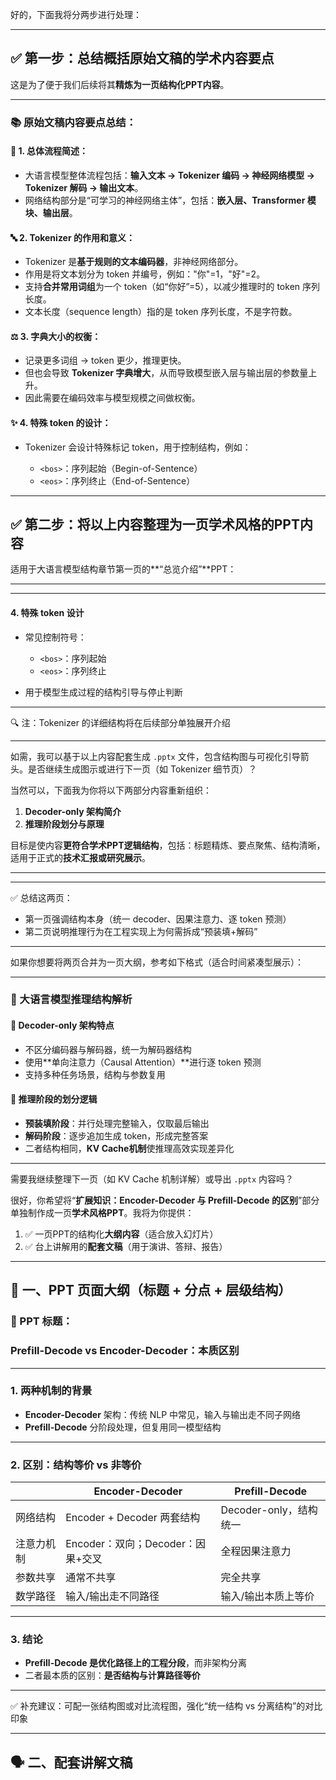 好的，下面我将分两步进行处理：

---

## ✅ **第一步：总结概括原始文稿的学术内容要点**

这是为了便于我们后续将其**精炼为一页结构化PPT内容**。

---

### 📚 原始文稿内容要点总结：

#### 🧩 1. 总体流程简述：

* 大语言模型整体流程包括：**输入文本 → Tokenizer 编码 → 神经网络模型 → Tokenizer 解码 → 输出文本**。
* 网络结构部分是“可学习的神经网络主体”，包括：**嵌入层、Transformer 模块、输出层**。

#### 🔤 2. Tokenizer 的作用和意义：

* Tokenizer 是**基于规则的文本编码器**，非神经网络部分。
* 作用是将文本划分为 token 并编号，例如："你"=1，"好"=2。
* 支持**合并常用词组**为一个 token（如“你好”=5），以减少推理时的 token 序列长度。
* 文本长度（sequence length）指的是 token 序列长度，不是字符数。

#### ⚖️ 3. 字典大小的权衡：

* 记录更多词组 → token 更少，推理更快。
* 但也会导致 **Tokenizer 字典增大**，从而导致模型嵌入层与输出层的参数量上升。
* 因此需要在编码效率与模型规模之间做权衡。

#### ✨ 4. 特殊 token 的设计：

* Tokenizer 会设计特殊标记 token，用于控制结构，例如：

  * `<bos>`：序列起始（Begin-of-Sentence）
  * `<eos>`：序列终止（End-of-Sentence）

---

## ✅ 第二步：将以上内容整理为一页**学术风格的PPT内容**

适用于大语言模型结构章节第一页的\*\*“总览介绍”\*\*PPT：

---


---

#### 4. **特殊 token 设计**

* 常见控制符号：

  * `<bos>`：序列起始
  * `<eos>`：序列终止
* 用于模型生成过程的结构引导与停止判断

---

🔍 注：Tokenizer 的详细结构将在后续部分单独展开介绍

---

如需，我可以基于以上内容配套生成 `.pptx` 文件，包含结构图与可视化引导箭头。是否继续生成图示或进行下一页（如 Tokenizer 细节页）？




当然可以，下面我为你将以下两部分内容重新组织：

1. **Decoder-only 架构简介**
2. **推理阶段划分与原理**

目标是使内容**更符合学术PPT逻辑结构**，包括：标题精炼、要点聚焦、结构清晰，适用于正式的**技术汇报或研究展示**。

---

---

✅ 总结这两页：

* 第一页强调结构本身（统一 decoder、因果注意力、逐 token 预测）
* 第二页说明推理行为在工程实现上为何需拆成“预装填+解码”

---

如果你想要将两页合并为一页大纲，参考如下格式（适合时间紧凑型展示）：

---

### 📄 大语言模型推理结构解析

#### 🔹 Decoder-only 架构特点

* 不区分编码器与解码器，统一为解码器结构
* 使用\*\*单向注意力（Causal Attention）\*\*进行逐 token 预测
* 支持多种任务场景，结构与参数复用

#### 🔹 推理阶段的划分逻辑

* **预装填阶段**：并行处理完整输入，仅取最后输出
* **解码阶段**：逐步追加生成 token，形成完整答案
* 二者结构相同，**KV Cache机制**使推理高效实现差异化

---

需要我继续整理下一页（如 KV Cache 机制详解）或导出 `.pptx` 内容吗？




很好，你希望将“**扩展知识：Encoder-Decoder 与 Prefill-Decode 的区别**”部分单独制作成一页**学术风格PPT**。我将为你提供：

1. ✅ 一页PPT的结构化**大纲内容**（适合放入幻灯片）
2. ✅ 台上讲解用的**配套文稿**（用于演讲、答辩、报告）

---

## 🎯 一、PPT 页面大纲（标题 + 分点 + 层级结构）

### 📄 PPT 标题：

### Prefill-Decode vs Encoder-Decoder：本质区别

---

### 1. 两种机制的背景

* **Encoder-Decoder** 架构：传统 NLP 中常见，输入与输出走不同子网络
* **Prefill-Decode** 分阶段处理，但复用同一模型结构

---

###  2. 区别：**结构等价 vs 非等价**

|       | Encoder-Decoder          | Prefill-Decode    |
| ----- | ------------------------ | ----------------- |
| 网络结构  | Encoder + Decoder 两套结构   | Decoder-only，结构统一 |
| 注意力机制 | Encoder：双向；Decoder：因果+交叉 | 全程因果注意力           |
| 参数共享  | 通常不共享                    | 完全共享              |
| 数学路径  | 输入/输出走不同路径               | 输入/输出本质上等价        |

---

###  3. 结论

* **Prefill-Decode 是优化路径上的工程分段**，而非架构分离
* 二者最本质的区别：**是否结构与计算路径等价**

---

✅ 补充建议：可配一张结构图或对比流程图，强化“统一结构 vs 分离结构”的对比印象

---

## 🗣️ 二、配套讲解文稿
